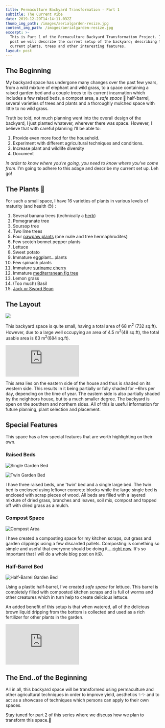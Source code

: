```yaml
---
title: Permaculture Backyard Transformation - Part 1
subtitle: The Current Vibe
date: 2019-12-29T14:14:11.032Z
thumb_img_path: /images/aerialgarden-resize.jpg
content_img_path: /images/aerialgarden-resize.jpg
excerpt: >-
  This is Part 1 of the Permaculture Backyard Transformation Project. In this
  post we will describe the current setup of the backyard; describing the
  current plants, trees and other interesting features.
layout: post
---
```

## The Beginning

My backyard space has undergone many changes over the past few years, from a wild mixture of elephant and wild grass, to a space containing a raised garden bed and a couple trees to its current incarnation which includes a few raised beds, a compost area, a *safe space* 👀 half-barrel, several varieties of trees and plants and a thoroughly mulched space with little to no wild grass.

Truth be told, not much planning went into the overall design of the backyard, I just planted whatever, wherever there was space. However, I believe that with careful planning I'll be able to:

1. Provide even more food for the household.
2. Experiment with different agricultural techniques and conditions.
3. Increase plant and wildlife diversity
4. Document  

*In order to know where you're going, you need to know where you've come from*. I'm going to adhere to this adage and describe my current set up. Leh go!

## The Plants 🌿

For such a small space, I have 16 varieties of plants in various levels of maturity (and health 😌) :

1. Several banana trees (technically a [herb](https://www.wikiwand.com/en/Banana))
2. Pomegranate tree
3. Soursop tree
4. Two lime trees
5. Four [pawpaw plants](https://en.wikipedia.org/wiki/Papaya) (one male and tree hermaphrodites)
6. Few scotch bonnet pepper plants
7. Lettuce
8. Sweet potato
9. Immature eggplant...plants
10. Few spinach plants
11. Immature [suriname cherry](https://www.wikiwand.com/en/Eugenia_uniflora)
12. Immature [mediterranean fig tree](https://www.wikiwand.com/en/Common_fig)
13. Lemon grass
14. (Too much) Basil
15. [Jack or Sword Bean](https://www.wikiwand.com/en/Canavalia_ensiformis)

## The Layout



![](/images/backyard-map.png)

This backyard space is quite small, having a total area of 68 m<sup>2</sup> (732 sq.ft). However, due to a large well occupying an area of 4.5 m<sup>2</sup>(48 sq.ft), the total usable area is 63 m<sup>2</sup>(684 sq.ft). 

<iframe src="https://giphy.com/embed/ne3xrYlWtQFtC" width="240" height="102.5" frameBorder="0" class="giphy-embed" allowFullScreen></iframe>

This area lies on the eastern side of the house and thus is shaded on its western side. This results in it being partially or fully shaded for ~6hrs per day, depending on the time of year. The eastern side is also partially shaded by the neighbors house, but to a much smaller degree. The backyard is open on the southern and northern sides. All of this is useful information for future planning, plant selection and placement.

## Special Features

This space has a few special features that are worth highlighting on their own. 

### Raised Beds

![Single Garden Bed](/images/singbed-resized.jpg "Single Garden Bed")

![Twin Garden Bed](/images/twinbed-resized.jpg "Twin Garden Bed")

I have three raised beds, one 'twin' bed and a single large bed. The twin bed is enclosed using leftover concrete blocks while the large single bed is enclosed with scrap pieces of wood. All beds are filled with a layered mixture of dried grass, branches and leaves, soil mix, compost and topped off with dried grass as a mulch. 

### Compost Space

![Compost Area](/images/compost-resized.jpg "Compost area with three sections")

I have created a composting space for my kitchen scraps, cut grass and garden clippings using a few discarded pallets. Composting is something so simple and useful that everyone should be doing it....[right now](https://blog.edisonnation.com/2015/08/10-benefits-of-composting/https://blog.edisonnation.com/2015/08/10-benefits-of-composting/). It's so important that I will do a whole blog post on it😲. 

### Half-Barrel Bed

![Half-Barrel Garden Bed](/images/barrelbed-resized.jpg "Half-Barrel Garden Bed")

Using a plastic half-barrel, I've created *safe space* for  lettuce. This barrel is completely filled with composted kitchen scraps and is full of worms and other creatures which in turn help to create delicious lettuce. 

An added benefit of this setup is that when watered, all of the delicious brown liquid dripping from the bottom is collected and used as a rich fertilizer for other plants in the garden.

<iframe src="https://giphy.com/embed/d3mlE7uhX8KFgEmY" width="240" height="132" frameBorder="0" class="giphy-embed" allowFullScreen></iframe> 

## The End..of the Beginning

All in all, this backyard space will be transformed using permaculture and other agricultural techniques in order to improve yield, aesthetics ✨✨ and to act as a showcase of techniques which persons can apply to their own spaces. 

Stay tuned for part 2 of this series where we discuss how we plan to transform this space.🙌
